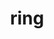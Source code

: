 ---
category: 4-letters
denotation: null
name: ring
reference_link: https://www.etymonline.com/word/ring
root_language: null
root_name: null
title: ring
type: free
word_sums:
- respelling: ring
  sum: 'Ring + '
---